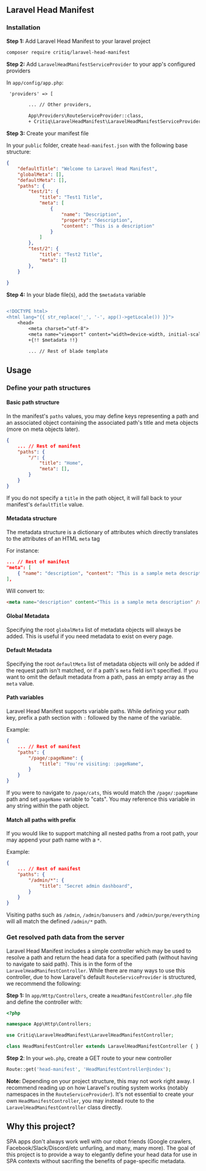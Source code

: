## Laravel Head Manifest

### Installation

**Step 1:** Add Laravel Head Manifest to your laravel project

```bash
composer require critiq/laravel-head-manifest
```

**Step 2:** Add `LaravelHeadManifestServiceProvider` to your app's configured providers

In `app/config/app.php`:

```diff
 'providers' => [

        ... // Other providers,

        App\Providers\RouteServiceProvider::class,
        + Critiq\LaravelHeadManifest\LaravelHeadManifestServiceProvider::class,

```

**Step 3:** Create your manifest file

In your `public` folder, create `head-manifest.json` with the following base structure:

```json
{
    "defaultTitle": "Welcome to Laravel Head Manifest",
    "globalMeta": [],
    "defaultMeta": [],
    "paths": {
        "test/1": {
            "title": "Test1 Title",
            "meta": [
                {
                    "name": "Description",
                    "property": "description",
                    "content": "This is a description"
                }
            ]
        },
        "test/2": {
            "title": "Test2 Title",
            "meta": []
        },
    }
    
}
```

**Step 4:** In your blade file(s), add the `$metadata` variable

```diff

<!DOCTYPE html>
<html lang="{{ str_replace('_', '-', app()->getLocale()) }}">
    <head>
        <meta charset="utf-8">
        <meta name="viewport" content="width=device-width, initial-scale=1">
        +{!! $metadata !!}

        ... // Rest of blade template
```

## Usage



### Define your path structures

#### Basic path structure
In the manifest's `paths` values, you may define keys representing a path and an associated object containing the associated path's title and meta objects (more on meta objects later).
```json
{
    ... // Rest of manifest
    "paths": {
        "/": {
            "title": "Home",
            "meta": [],
        }
    }
}
```

If you do not specify a `title` in the path object, it will fall back to your manifest's `defaultTitle` value.

#### Metadata structure
The metadata structure is a dictionary of attributes which directly translates to the attributes of an HTML `meta` tag

For instance:
```json
... // Rest of manifest
"meta": [
    { "name": "description", "content": "This is a sample meta description"}
],

```
Will convert to:
```html
<meta name="description" content="This is a sample meta description" />
```

#### Global Metadata
Specifying the root `globalMeta` list of metadata objects will always be added. This is useful if you need metadata to exist on every page.

#### Default Metadata
Specifying the root `defaultMeta` list of metadata objects will only be added if the request path isn't matched, or if a path's `meta` field isn't specified. If you want to omit the default metadata from a path, pass an empty array as the `meta` value.

#### Path variables
Laravel Head Manifest supports variable paths. While defining your path key, prefix a path section with `:` followed by the name of the variable.

Example:
```json
{
    ... // Rest of manifest
    "paths": {
        "/page/:pageName": {
            "title": "You're visiting: :pageName",
        }
    }
}
```

If you were to navigate to `/page/cats`, this would match the `/page/:pageName` path and set `pageName` variable to "cats". You may reference this variable in any string within the path object.

#### Match all paths with prefix
If you would like to support matching all nested paths from a root path, your may append your path name with a `*`.

Example:
```json
{
    ... // Rest of manifest
    "paths": {
        "/admin/*": {
            "title": "Secret admin dashboard",
        }
    }
}
```
Visiting paths such as `/admin`, `/admin/banusers` and `/admin/purge/everything` will all match the defined `/admin/*` path.

### Get resolved path data from the server
Laravel Head Manifest includes a simple controller which may be used to resolve a path and return the head data for a specified path (without having to navigate to said path). This is in the form of the `LaravelHeadManifestController`. While there are many ways to use this controller, due to how Laravel's default `RouteServiceProvider` is structured, we recommend the following:

**Step 1:** In `app/Http/Controllers`, create a `HeadManifestController.php` file and define the controller with:

```php
<?php

namespace App\Http\Controllers;

use Critiq\LaravelHeadManifest\LaravelHeadManifestController;

class HeadManifestController extends LaravelHeadManifestController { }
```

**Step 2**: In your `web.php`, create a GET route to your new controller
```php
Route::get('head-manifest', 'HeadManifestController@index');
```

**Note:** Depending on your project structure, this may not work right away. I recommend reading up on how Laravel's routing system works (notably namespaces in the `RouteServiceProvider`). It's not essential to create your own `HeadManifestController`, you may instead route to the `LaravelHeadManifestController` class directly.

## Why this project?
SPA apps don't always work well with our robot friends (Google crawlers, Facebook/Slack/Discord/etc unfurling, and many, many more). The goal of this project is to provide a way to elegantly define your head data for use in SPA contexts without sacrifing the benefits of page-specific metadata.